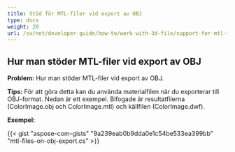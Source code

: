 ```yaml
---
title: Stöd för MTL-filer vid export av OBJ
type: docs
weight: 20
url: /sv/net/developer-guide/how-to/work-with-3d-file/support-for-mtl-files-on-obj-export/
---
```



## **Hur man stöder MTL-filer vid export av OBJ**

**Problem:** Hur man stöder MTL-filer vid export av OBJ.

**Tips:** För att göra detta kan du använda materialfilen när du exporterar till OBJ-format. Nedan är ett exempel. Bifogade är resultatfilerna (ColorImage.obj och ColorImage.mtl) och källfilen (ColorImage.dwf).

**Exempel:**

{{< gist "aspose-com-gists" "9a239eab0b9dda0e1c54be533ea399bb" "mtl-files-on-obj-export.cs" >}}
